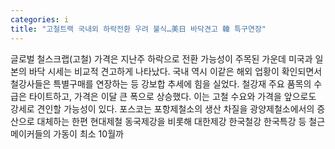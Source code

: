 ```yaml
---
categories: i
title: "고철트랙 국내외 하락전환 우려 불식…美日 바닥견고 韓 특구연장"
---
```

글로벌 철스크랩(고철) 가격은 지난주 하락으로 전환 가능성이 주목된 가운데 미국과 일본의 바닥 시세는 비교적 견고하게 나타났다. 국내 역시 이같은 해외 업황이 확인되면서 철강사들은 특별구매를 연장하는 등 강보합 추세에 힘을 실었다. 철강재 주요 품목의 수급은 타이트하고, 가격은 이달 큰 폭으로 상승했다. 이는 고철 수요와 가격을 앞으로도 강세로 견인할 가능성이 있다. 포스코는 포항제철소의 생산 차질을 광양제철소에서의 증산으로 대체하는 한편 현대제철 동국제강을 비롯해 대한제강 한국철강 한국특강 등 철근 메이커들의 가동이 최소 10월까